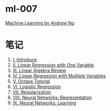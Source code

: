 ml-007
====

[Machine Learning by Andrew Ng](https://class.coursera.org/ml-007)

# 笔记

1. [Ⅰ. Introduce](https://app.yinxiang.com/shard/s17/sh/f11d8377-0644-4e96-9122-a2b8900c62b9/a631a44f333f2aca01c1b38a1aa340ea)
2. [Ⅱ. Linear Regression with One Variable](https://app.yinxiang.com/shard/s17/sh/8eae1bf8-accd-44f7-8ec0-6212ee79848e/edbd53956c93d4b4fd925c91c229f789)
3. [Ⅲ. Linear Algebra Review](https://app.yinxiang.com/shard/s17/sh/c8b698de-c13e-4a99-ba58-87a1f65f94e6/b44f04901fa09bcebb5642c133106e51)
4. [Ⅳ. Linear Regression with Multiple Variables](https://app.yinxiang.com/shard/s17/sh/697bfbf0-8545-43da-bf22-6184fcb596b1/c77c8213626ab8f4bf52e8a9d62fbddd)
5. [Ⅴ. Octave Tutorial](https://app.yinxiang.com/shard/s17/sh/4060ebc6-8cb7-4aeb-8043-3a1d5f5f8e38/be55b8a0d09a15c98134082cdd1d078b)
6. [VI. Logistic Regression](https://app.yinxiang.com/shard/s17/sh/581d7773-1c21-4fbd-bed2-0dd104b0d1f8/091becc4e6e98a0c8a849091c51244c0)
7. [VII. Regularization](https://app.yinxiang.com/shard/s17/sh/86f1b680-b89f-4f2b-a5ca-2fe522b583b0/285e36b16577c95f04f4b141a9e4c225)
8. [Ⅷ. Neural Networks: Representation](https://app.yinxiang.com/shard/s17/sh/4d078a47-c307-49c0-bae9-c236a6ce9df7/cfc1a8f4b61de586dd604caef8a2847f)
0. [IX. Neural Networks: Learning](https://app.yinxiang.com/shard/s17/sh/236cf5a7-9a45-4a57-bfae-7620accc49f5/26e663d8c316a4a96cd22c0ba94d6484)
